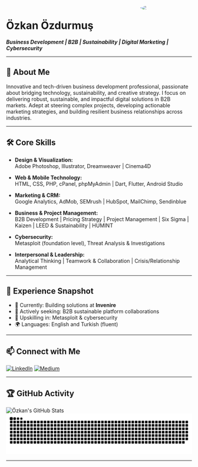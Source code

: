 <!-- MODERN & PROFESSIONAL MARKDOWN CV | ÖZKAN ÖZDURMUŞ -->

<img align="right" src="https://avatars.githubusercontent.com/u/109829260?v=4" width="140" style="border-radius: 50%">

# Özkan Özdurmuş

***Business Development | B2B | Sustainability | Digital Marketing | Cybersecurity***

---

## 🚀 About Me

Innovative and tech-driven business development professional, passionate about bridging technology, sustainability, and creative strategy. I focus on delivering robust, sustainable, and impactful digital solutions in B2B markets. Adept at steering complex projects, developing actionable marketing strategies, and building resilient business relationships across industries.

---

## 🛠️ Core Skills

- **Design & Visualization:**  
  Adobe Photoshop, Illustrator, Dreamweaver | Cinema4D

- **Web & Mobile Technology:**  
  HTML, CSS, PHP, cPanel, phpMyAdmin | Dart, Flutter, Android Studio

- **Marketing & CRM:**  
  Google Analytics, AdMob, SEMrush | HubSpot, MailChimp, Sendinblue

- **Business & Project Management:**  
  B2B Development | Pricing Strategy | Project Management | Six Sigma | Kaizen | LEED & Sustainability | HUMINT

- **Cybersecurity:**  
  Metasploit (foundation level), Threat Analysis & Investigations

- **Interpersonal & Leadership:**  
  Analytical Thinking | Teamwork & Collaboration | Crisis/Relationship Management

---

## 💼 Experience Snapshot

- 🔭 Currently: Building solutions at **Invenire**
- 🤝 Actively seeking: B2B sustainable platform collaborations
- 🌱 Upskilling in: Metasploit & cybersecurity
- 🌍 Languages: English and Turkish (fluent)

---

## 📫 Connect with Me

[![LinkedIn](https://img.shields.io/badge/-LinkedIn-0A66C2?style=flat&logo=linkedin&logoColor=white)](https://www.linkedin.com/in/aliozkanozdurmus/)
[![Medium](https://img.shields.io/badge/-Medium-12100E?style=flat&logo=medium&logoColor=white)](https://aliozkanozdurmus.medium.com/)

---

## 🏆 GitHub Activity

![Özkan's GitHub Stats](https://github-readme-stats.vercel.app/api?username=aliozkanozdurmus&show_icons=true&theme=vision-friendly-dark)
![GitHub Snake Animation](https://raw.githubusercontent.com/salesp07/salesp07/output/github-contribution-grid-snake.svg)

---

<!-- END OF CV -->
